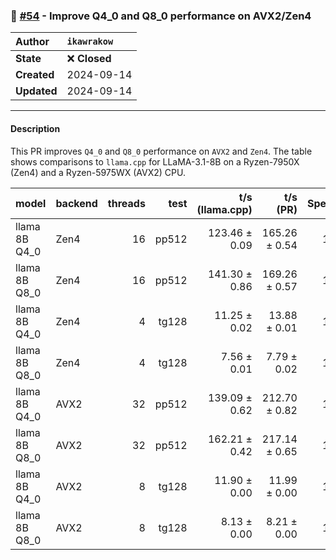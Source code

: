 ### 🔀 [#54](https://github.com/ikawrakow/ik_llama.cpp/pull/54) - Improve Q4_0 and Q8_0 performance on AVX2/Zen4

| **Author** | `ikawrakow` |
| :--- | :--- |
| **State** | ❌ **Closed** |
| **Created** | 2024-09-14 |
| **Updated** | 2024-09-14 |

---

#### Description

This PR improves `Q4_0` and `Q8_0` performance on `AVX2` and `Zen4`. The table shows comparisons to `llama.cpp` for LLaMA-3.1-8B on a Ryzen-7950X (Zen4) and a Ryzen-5975WX (AVX2) CPU.

| model         | backend    | threads |          test |     t/s (llama.cpp)  |     t/s (PR)      |   Speedup |
| --------------| ---------- | ------: | ------------: | -------------------: | ----------------: | --------: |
| llama 8B Q4_0 | Zen4       |      16 |         pp512 |        123.46 ± 0.09 |     165.26 ± 0.54 |  1.339    |   
| llama 8B Q8_0 | Zen4       |      16 |         pp512 |        141.30 ± 0.86 |     169.26 ± 0.57 |  1.200    |   
| llama 8B Q4_0 | Zen4       |       4 |         tg128 |         11.25 ± 0.02 |      13.88 ± 0.01 |  1.234    |   
| llama 8B Q8_0 | Zen4       |       4 |         tg128 |          7.56 ± 0.01 |       7.79 ± 0.02 |  1.030    |   
| llama 8B Q4_0 | AVX2       |      32 |         pp512 |        139.09 ± 0.62 |     212.70 ± 0.82 |  1.529    |   
| llama 8B Q8_0 | AVX2       |      32 |         pp512 |        162.21 ± 0.42 |     217.14 ± 0.65 |  1.339    |   
| llama 8B Q4_0 | AVX2       |       8 |         tg128 |         11.90 ± 0.00 |      11.99 ± 0.00 |  1.008    |
| llama 8B Q8_0 | AVX2       |       8 |         tg128 |          8.13 ± 0.00 |       8.21 ± 0.00 |  1.010    |